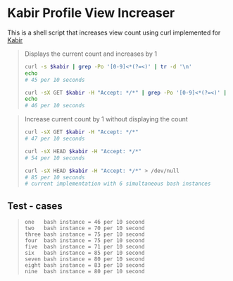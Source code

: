 # Kabir Profile View Increaser

This is a shell script that increases view count using curl implemented for [Kabir](https://github.com/kabirdeula)

> Displays the current count and increases by 1
> ```bash
> curl -s $kabir | grep -Po '[0-9]<*(?=<)' | tr -d '\n'
> echo
> # 45 per 10 seconds
> 
> curl -sX GET $kabir -H "Accept: */*" | grep -Po '[0-9]<*(?=<)' | tr -d '\n'
> echo
> # 46 per 10 seconds
> ```

> Increase current count by 1 without displaying the count
> ```bash
> curl -sX GET $kabir -H "Accept: */*"
> # 47 per 10 seconds
> 
> curl -sX HEAD $kabir -H "Accept: */*"
> # 54 per 10 seconds
> 
> curl -sX HEAD $kabir -H "Accept: */*" > /dev/null
> # 85 per 10 seconds
> # current implementation with 6 simultaneous bash instances
> ```

## Test - cases

> ```
> one   bash instance = 46 per 10 second
> two   bash instance = 70 per 10 second
> three bash instance = 75 per 10 second
> four  bash instance = 75 per 10 second
> five  bash instance = 71 per 10 second
> six   bash instance = 85 per 10 second
> seven bash instance = 80 per 10 second
> eight bash instance = 83 per 10 second
> nine  bash instance = 80 per 10 second
> ```
